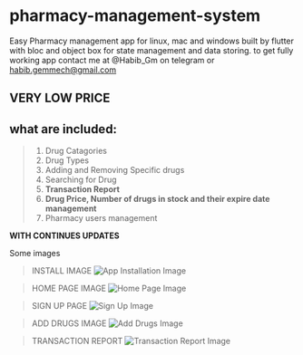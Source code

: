 # pharmacy-management-system
Easy Pharmacy management app for linux, mac and windows built by flutter with bloc and object box for state management and data storing.
to get fully working app contact me at @Habib_Gm on telegram or habib.gemmech@gmail.com 
## VERY LOW PRICE

## what are included:
> 1. Drug Catagories
> 2. Drug Types
> 3. Adding and Removing Specific drugs
> 4. Searching for Drug
> 5. **Transaction Report**
> 6. **Drug Price, Number of drugs in stock and their expire date management**
> 7. Pharmacy users management

**WITH CONTINUES UPDATES**

Some images

> INSTALL IMAGE
![App Installation Image](https://github.com/habib-gm/pharmacy-management-system/blob/master/assets/install.PNG)

> HOME PAGE IMAGE
![Home Page Image](https://github.com/habib-gm/pharmacy-management-system/blob/master/assets/home.PNG)

> SIGN UP PAGE
![Sign Up Image](https://github.com/habib-gm/pharmacy-management-system/blob/master/assets/signup%20page.PNG)

>ADD DRUGS IMAGE
![Add Drugs Image](https://github.com/habib-gm/pharmacy-management-system/blob/master/assets/add%20new%20drug.PNG)

> TRANSACTION REPORT 
![Transaction Report Image](https://github.com/habib-gm/pharmacy-management-system/blob/master/assets/transaction%20report.PNG)
